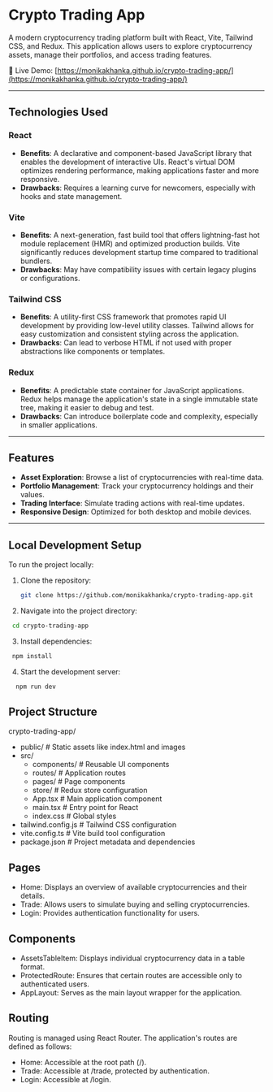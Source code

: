 # Crypto Trading App

A modern cryptocurrency trading platform built with React, Vite, Tailwind CSS, and Redux. This application allows users to explore cryptocurrency assets, manage their portfolios, and access trading features.

🔗 Live Demo: [https://monikakhanka.github.io/crypto-trading-app/](https://monikakhanka.github.io/crypto-trading-app/)

---

## Technologies Used

### React
- **Benefits**: A declarative and component-based JavaScript library that enables the development of interactive UIs. React's virtual DOM optimizes rendering performance, making applications faster and more responsive.
- **Drawbacks**: Requires a learning curve for newcomers, especially with hooks and state management.

### Vite
- **Benefits**: A next-generation, fast build tool that offers lightning-fast hot module replacement (HMR) and optimized production builds. Vite significantly reduces development startup time compared to traditional bundlers.
- **Drawbacks**: May have compatibility issues with certain legacy plugins or configurations.

### Tailwind CSS
- **Benefits**: A utility-first CSS framework that promotes rapid UI development by providing low-level utility classes. Tailwind allows for easy customization and consistent styling across the application.
- **Drawbacks**: Can lead to verbose HTML if not used with proper abstractions like components or templates.

### Redux
- **Benefits**: A predictable state container for JavaScript applications. Redux helps manage the application's state in a single immutable state tree, making it easier to debug and test.
- **Drawbacks**: Can introduce boilerplate code and complexity, especially in smaller applications.

---

## Features

- **Asset Exploration**: Browse a list of cryptocurrencies with real-time data.
- **Portfolio Management**: Track your cryptocurrency holdings and their values.
- **Trading Interface**: Simulate trading actions with real-time updates.
- **Responsive Design**: Optimized for both desktop and mobile devices.

---

## Local Development Setup

To run the project locally:

1. Clone the repository:
   ```bash
   git clone https://github.com/monikakhanka/crypto-trading-app.git
   ```
2. Navigate into the project directory:
  ```bash
   cd crypto-trading-app
   ```
3. Install dependencies:
  ```bash
   npm install
   ```
4. Start the development server:
  ```bash
    npm run dev
  ```
## Project Structure

crypto-trading-app/
- public/ # Static assets like index.html and images
- src/
  - components/ # Reusable UI components
  - routes/ # Application routes
  - pages/ # Page components
  - store/ # Redux store configuration
  - App.tsx # Main application component
  - main.tsx # Entry point for React
  - index.css # Global styles
- tailwind.config.js # Tailwind CSS configuration
- vite.config.ts # Vite build tool configuration
- package.json # Project metadata and dependencies

## Pages
- Home: Displays an overview of available cryptocurrencies and their details.
- Trade: Allows users to simulate buying and selling cryptocurrencies.
- Login: Provides authentication functionality for users.

## Components
- AssetsTableItem: Displays individual cryptocurrency data in a table format.
- ProtectedRoute: Ensures that certain routes are accessible only to authenticated users.
- AppLayout: Serves as the main layout wrapper for the application.

## Routing
Routing is managed using React Router. The application's routes are defined as follows:

- Home: Accessible at the root path (/).
- Trade: Accessible at /trade, protected by authentication.
- Login: Accessible at /login.